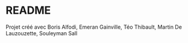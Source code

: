 # README

Projet créé avec Boris Alfodi, Emeran Gainville, Téo Thibault, Martin De Lauzouzette, Souleyman Sall
